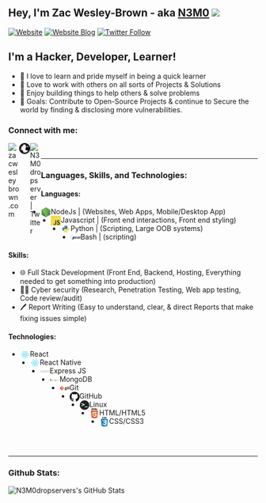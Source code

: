 ## Hey, I'm Zac Wesley-Brown - aka [N3M0][website] <img src="https://media.giphy.com/media/hvRJCLFzcasrR4ia7z/giphy.gif" width="25px">

[![Website](https://img.shields.io/website?label=ZacWesleyBrown.com&style=for-the-badge&url=https%3A%2F%2Fzacwesleybrown.com)](https://zacwesleybrown.com)
[![Website Blog](https://img.shields.io/website?label=My%20Blog&style=for-the-badge&url=https%3A%2F%2Fblog.zacwesleybrown.com)](https://blog.zacwesleybrown.com)
[![Twitter Follow](https://img.shields.io/twitter/follow/N3M0dropserver?color=1DA1F2&logo=twitter&style=for-the-badge)](https://twitter.com/intent/follow?original_referer=https%3A%2F%2Fgithub.com%2FN3M0dropserver&screen_name=N3M0dropserver)

## I'm a Hacker, Developer, Learner!

- 📕 I love to learn and pride myself in being a quick learner
- 🔭 Love to work with others on all sorts of Projects & Solutions
- 🌱 Enjoy building things to help others & solve problems
- 🎯 Goals: Contribute to Open-Source Projects & continue to Secure the world by finding & disclosing more vulnerabilities.


### Connect with me:

[<img align="left" alt="zacwesleybrown.com" width="22px" src="https://cdn.jsdelivr.net/npm/simple-icons@3.13.0/icons/googlemessages.svg" />][website]
[<img align="left" alt="blog.zacwesleybrown.com" width="22px" src="https://raw.githubusercontent.com/iconic/open-iconic/master/svg/globe.svg" />][blog]
[<img align="left" alt="N3M0dropserver | Twitter" width="22px" src="https://cdn.jsdelivr.net/npm/simple-icons@v3/icons/twitter.svg" />][twitter]

<br />

---

### Languages, Skills, and Technologies:
#### Languages:
- <img align="left" alt="Node.js" width="20px" src="https://raw.githubusercontent.com/github/explore/80688e429a7d4ef2fca1e82350fe8e3517d3494d/topics/nodejs/nodejs.png" /> NodeJs | (Websites, Web Apps, Mobile/Desktop App)
- <img align="left" alt="JavaScript" width="20px" src="https://raw.githubusercontent.com/github/explore/80688e429a7d4ef2fca1e82350fe8e3517d3494d/topics/javascript/javascript.png" /> Javascript | (Front end interactions, Front end styling)
- <img align="left" alt="Python" width="20px" src="https://raw.githubusercontent.com/github/explore/e94815998e4e0713912fed477a1f346ec04c3da2/topics/python/python.png" /> Python | (Scripting, Large OOB systems)
- <img align="left" alt="Bash" width="20px" src="https://raw.githubusercontent.com/github/explore/e94815998e4e0713912fed477a1f346ec04c3da2/topics/bash/bash.png" /> Bash | (scripting)

#### Skills:
- 🌐 Full Stack Development (Front End, Backend, Hosting, Everything needed to get something into production)
- 👨‍💻 Cyber security (Research, Penetration Testing, Web app testing, Code review/audit)
- 🖊️ Report Writing (Easy to understand, clear, & direct Reports that make fixing issues simple)

#### Technologies:
- <img align="left" alt="React" width="20px" src="https://raw.githubusercontent.com/github/explore/80688e429a7d4ef2fca1e82350fe8e3517d3494d/topics/react/react.png" /> React
- <img align="left" alt="React-Native" width="20px" src="https://raw.githubusercontent.com/github/explore/80688e429a7d4ef2fca1e82350fe8e3517d3494d/topics/react-native/react-native.png" /> React Native
- <img align="left" alt="Express" width="20px" src="https://raw.githubusercontent.com/github/explore/80688e429a7d4ef2fca1e82350fe8e3517d3494d/topics/express/express.png" /> Express JS
- <img align="left" alt="MongoDB" width="20px" src="https://raw.githubusercontent.com/github/explore/80688e429a7d4ef2fca1e82350fe8e3517d3494d/topics/mongodb/mongodb.png" /> MongoDB
- <img align="left" alt="Git" width="20px" src="https://raw.githubusercontent.com/github/explore/80688e429a7d4ef2fca1e82350fe8e3517d3494d/topics/git/git.png" /> Git
- <img align="left" alt="GitHub" width="20px" src="https://raw.githubusercontent.com/github/explore/78df643247d429f6cc873026c0622819ad797942/topics/github/github.png" /> GitHub
- <img align="left" alt="Terminal" width="20px" src="https://raw.githubusercontent.com/github/explore/80688e429a7d4ef2fca1e82350fe8e3517d3494d/topics/terminal/terminal.png" /> Linux
- <img align="left" alt="HTML5" width="20px" src="https://raw.githubusercontent.com/github/explore/80688e429a7d4ef2fca1e82350fe8e3517d3494d/topics/html/html.png" /> HTML/HTML5
- <img align="left" alt="CSS3" width="20px" src="https://raw.githubusercontent.com/github/explore/80688e429a7d4ef2fca1e82350fe8e3517d3494d/topics/css/css.png" /> CSS/CSS3

<br />
<br />

---

### Github Stats:
![N3M0dropservers's GitHub Stats](https://github-readme-stats.vercel.app/api?username=N3M0dropserver&show_icons=true&count_private=true&theme=tokyonight)

<!-- ### 📕 Latest Blog Posts -->

[website]: https://zacwesleybrown.com
[blog]: https://blog.zacwesleybrown.com
[twitter]: https://twitter.com/N3M0dropserver
[linkedin]: https://linkedin.com/in/zac-wesley-brown